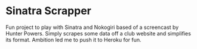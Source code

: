 # Sinatra Scrapper

Fun project to play with Sinatra and Nokogiri based of a screencast by Hunter Powers. Simply scrapes some data off a club website and simplifies its format. Ambition led me to push it to Heroku for fun.